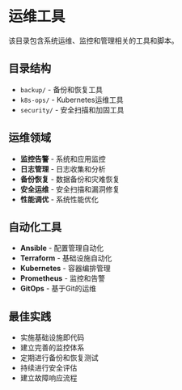 # 运维工具

该目录包含系统运维、监控和管理相关的工具和脚本。

## 目录结构

- `backup/` - 备份和恢复工具
- `k8s-ops/` - Kubernetes运维工具
- `security/` - 安全扫描和加固工具

## 运维领域

- **监控告警** - 系统和应用监控
- **日志管理** - 日志收集和分析
- **备份恢复** - 数据备份和灾难恢复
- **安全运维** - 安全扫描和漏洞修复
- **性能调优** - 系统性能优化

## 自动化工具

- **Ansible** - 配置管理自动化
- **Terraform** - 基础设施自动化
- **Kubernetes** - 容器编排管理
- **Prometheus** - 监控和告警
- **GitOps** - 基于Git的运维

## 最佳实践

- 实施基础设施即代码
- 建立完善的监控体系
- 定期进行备份和恢复测试
- 持续进行安全评估
- 建立故障响应流程